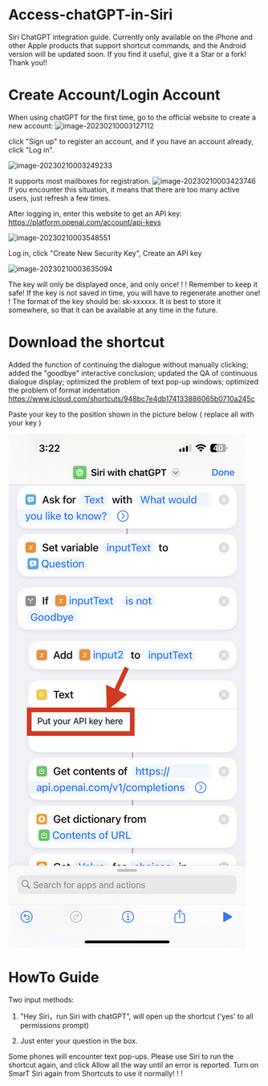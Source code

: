 # Access-chatGPT-in-Siri
Siri ChatGPT integration guide. Currently only available on the iPhone and other Apple products that support shortcut commands, and the Android version will be updated soon.
If you find it useful, give it a Star or a fork! Thank you!!

# Create Account/Login Account

When using chatGPT for the first time, go to the official website to create a new account:
![image-20230210003127112](images/image-20230210003127112.png)

click "Sign up" to register an account, and if you have an account already, click "Log in".

![image-20230210003249233](images/image-20230210003249233.png)

It supports most mailboxes for registration.
![image-20230210003423746](images/image-20230210003423746.png)
If you encounter this situation, it means that there are too many active users, just refresh a few times.



After logging in, enter this website to get an API key: https://platform.openai.com/account/api-keys

![image-20230210003548551](images/image-20230210003548551.png)

Log in, click "Create New Security Key", Create an API key

![image-20230210003635094](images/image-20230210003635094.png)



The key will only be displayed once, and only once! ! ! Remember to keep it safe! If the key is not saved in time, you will have to regenerate another one! ! The format of the key should be: sk-xxxxxx. It is best to store it somewhere, so that it can be available at any time in the future.

# Download the shortcut

Added the function of continuing the dialogue without manually clicking; added the "goodbye" interactive conclusion; updated the QA of continuous dialogue display; optimized the problem of text pop-up windows; optimized the problem of format indentation
https://www.icloud.com/shortcuts/948bc7e4db174133886065b0710a245c


Paste your key to the position shown in the picture below ( replace all with your key )

![image-20230210004316760](images/image-20230210004316760.jpg)



# HowTo Guide

Two input methods:

1. "Hey Siri，run Siri with chatGPT", will open up the shortcut ('yes' to all permissions prompt)

2. Just enter your question in the box.

Some phones will encounter text pop-ups. Please use Siri to run the shortcut again, and click Allow all the way until an error is reported. Turn on SmarT Siri again from Shortcuts to use it normally! ! !
